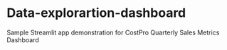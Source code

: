 # Data-explorartion-dashboard
Sample Streamlit app demonstration for CostPro Quarterly Sales Metrics Dashboard
